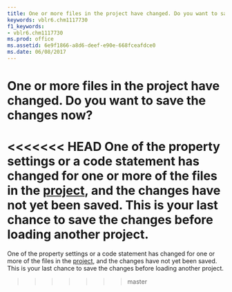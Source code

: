 ```yaml
---
title: One or more files in the project have changed. Do you want to save the changes now?
keywords: vblr6.chm1117730
f1_keywords:
- vblr6.chm1117730
ms.prod: office
ms.assetid: 6e9f1866-a8d6-deef-e90e-668fceafdce0
ms.date: 06/08/2017
---
```



# One or more files in the project have changed. Do you want to save the changes now?

<<<<<<< HEAD
One of the property settings or a code statement has changed for one or more of the files in the [project](../../Glossary/vbe-glossary.md), and the changes have not yet been saved. This is your last chance to save the changes before loading another project.
=======
One of the property settings or a code statement has changed for one or more of the files in the [project](../../Glossary/vbe-glossary.md#project), and the changes have not yet been saved. This is your last chance to save the changes before loading another project.
>>>>>>> master


